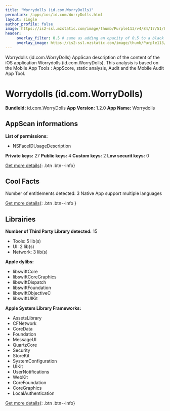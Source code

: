```yaml
---
title: "Worrydolls (id.com.WorryDolls)"
permalink: /apps/ios/id.com.WorryDolls.html
layout: single
author_profile: false
image: https://is2-ssl.mzstatic.com/image/thumb/Purple113/v4/84/17/51/84175141-d6b3-fedb-6885-bf4f99ee67d5/AppIcon-1x_U007emarketing-0-7-0-0-85-220.png/512x512bb.jpg
header: 
     overlay_filter: 0.5 # same as adding an opacity of 0.5 to a black background
     overlay_image: https://is2-ssl.mzstatic.com/image/thumb/Purple113/v4/84/17/51/84175141-d6b3-fedb-6885-bf4f99ee67d5/AppIcon-1x_U007emarketing-0-7-0-0-85-220.png/512x512bb.jpg
---
```

Worrydolls (id.com.WorryDolls) AppScan description of the content of the iOS application Worrydolls (id.com.WorryDolls). This analysis is based on the Mobile App Tools : AppScore, static analysis, Audit and the Mobile Audit App Tool.

# Worrydolls (id.com.WorryDolls)

**BundleId:** id.com.WorryDolls
**App Version:** 1.2.0
**App Name:** Worrydolls


## AppScan informations 

**List of permissions:** 
- NSFaceIDUsageDescription
  
  
**Private keys:** 27
**Public keys:** 4
**Custom keys:** 2
**Low securit keys:** 0
  
[Get more details](/pricing.html){: .btn .btn--info}

## Cool Facts

Number of entitlements detected: 3
Native App
support multiple languages
  
[Get more details](/pricing.html){: .btn .btn--info }

## Librairies 
**Number of Third Party Library detected:** 15
- Tools: 5 lib(s)
- UI: 2 lib(s)
- Network: 3 lib(s)


**Apple dylibs:**
- libswiftCore
- libswiftCoreGraphics
- libswiftDispatch
- libswiftFoundation
- libswiftObjectiveC
- libswiftUIKit


**Apple System Library Frameworks:**
- AssetsLibrary
- CFNetwork
- CoreData
- Foundation
- MessageUI
- QuartzCore
- Security
- StoreKit
- SystemConfiguration
- UIKit
- UserNotifications
- WebKit
- CoreFoundation
- CoreGraphics
- LocalAuthentication


  
[Get more details](/pricing.html){: .btn .btn--info}


